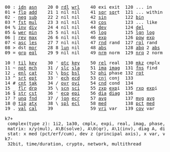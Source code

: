 <pre>
00 : <a href="../../blob/master/k.go#L699">idn</a> <a href="../../blob/master/k.go#L3788">asn</a>    20 0 <a href="../../blob/master/k.go#L3475">rdl</a> <a href="../../blob/master/k.go#L3479">wrl</a>    40 exi exit  120 ... in       60 <a href="../../blob/master/k.go#L4070">prm</a>  140
01 + <a href="../../blob/master/k.go#L700">flp</a> <a href="../../blob/master/k.go#L1881">add</a>    21 1 nil nil    41 <a href="../../blob/master/k.go#L1687">sqr</a> <a href="../../blob/master/k.go#L1687">sqr</a>t  121 ... within   61      141
02 - <a href="../../blob/master/k.go#L739">neg</a> <a href="../../blob/master/k.go#L1882">sub</a>    22 2 nil nil    42 <a href="../../blob/master/k.go#L1690">sin</a>       122 <a href="../../blob/master/k.go#L3697">bin</a>          62      142
03 * <a href="../../blob/master/k.go#L742">fst</a> <a href="../../blob/master/k.go#L1883">mul</a>    23 3 nil nil    43 <a href="../../blob/master/k.go#L1693">cos</a>       123 ... like     63      143
04 % <a href="../../blob/master/k.go#L783">inv</a> <a href="../../blob/master/k.go#L1884">div</a>    24 4 nil nil    44 <a href="../../blob/master/k.go#L4667">dev</a>       124 <a href="../../blob/master/k.go#L4037">del</a>          64      144
05 & <a href="../../blob/master/k.go#L786">wer</a> <a href="../../blob/master/k.go#L1885">min</a>    25 5 nil nil    45 <a href="../../blob/master/k.go#L1711">log</a>       125 <a href="../../blob/master/k.go#L1890">lgn</a> <a href="../../blob/master/k.go#L1711">log</a>      65      145
06 | <a href="../../blob/master/k.go#L810">rev</a> <a href="../../blob/master/k.go#L1886">max</a>    26 6 nil nil    46 <a href="../../blob/master/k.go#L1714">exp</a>       126 <a href="../../blob/master/k.go#L1893">pow</a> <a href="../../blob/master/k.go#L1714">exp</a>      66      146
07 < <a href="../../blob/master/k.go#L841">asc</a> <a href="../../blob/master/k.go#L1887">les</a>    27 7 nil nil    47 <a href="../../blob/master/k.go#L4156">rnd</a> rand  127 <a href="../../blob/master/k.go#L4107">rol</a> rand     67      147
08 > dst <a href="../../blob/master/k.go#L1888">mor</a>    28 8 <a href="../../blob/master/k.go#L3485">lun</a> nil    48 <a href="../../blob/master/k.go#L1696">abs</a>       128 <a href="../../blob/master/k.go#L1704">abq</a> 2 <a href="../../blob/master/k.go#L1696">abs</a>    68      148
09 = <a href="../../blob/master/k.go#L857">grp</a> <a href="../../blob/master/k.go#L1889">eql</a>    29 9 nil nil    49 <a href="../../blob/master/k.go#L4244">nrm</a> norm  129 <a href="../../blob/master/k.go#L4245">nrq</a> 2 norm   69      149
                                                                          
10 ! <a href="../../blob/master/k.go#L890">til</a> <a href="../../blob/master/k.go#L1934">key</a>    30 ' <a href="../../blob/master/k.go#L3052">qtc</a> <a href="../../blob/master/k.go#L1934">key</a>    50 <a href="../../blob/master/k.go#L1717">rel</a> real  130 <a href="../../blob/master/k.go#L4590">mkz</a> cmplx    70      150
11 ~ <a href="../../blob/master/k.go#L951">not</a> <a href="../../blob/master/k.go#L1968">mch</a>    31 / <a href="../../blob/master/k.go#L3053">slc</a> <a href="../../blob/master/k.go#L3050">sla</a>    51 <a href="../../blob/master/k.go#L1718">ima</a> <a href="../../blob/master/k.go#L1718">ima</a>g  131 <a href="../../blob/master/k.go#L2444">fns</a> find     71      151
12 , <a href="../../blob/master/k.go#L970">enl</a> <a href="../../blob/master/k.go#L2013">cat</a>    32 \ <a href="../../blob/master/k.go#L3054">bsc</a> <a href="../../blob/master/k.go#L3051">bsl</a>    52 <a href="../../blob/master/k.go#L1719">phi</a> phase 132 <a href="../../blob/master/k.go#L2214">rot</a>          72      152
13 ^ <a href="../../blob/master/k.go#L988">srt</a> <a href="../../blob/master/k.go#L2121">ept</a>    33 ' <a href="../../blob/master/k.go#L3061">ech</a> <a href="../../blob/master/k.go#L3087">ecd</a>    53 <a href="../../blob/master/k.go#L1747">cnj</a> conj  133              73      153
14 # <a href="../../blob/master/k.go#L989">cnt</a> <a href="../../blob/master/k.go#L2147">tak</a>    34 / <a href="../../blob/master/k.go#L3184">ovr</a> <a href="../../blob/master/k.go#L3325">ovi</a>    54 <a href="../../blob/master/k.go#L4424">cnd</a> cond  134              74      154
15 _ <a href="../../blob/master/k.go#L997">flr</a> <a href="../../blob/master/k.go#L2215">drp</a>    35 \ <a href="../../blob/master/k.go#L3246">scn</a> <a href="../../blob/master/k.go#L3358">sci</a>    55 <a href="../../blob/master/k.go#L1805">zxp</a> <a href="../../blob/master/k.go#L1714">exp</a>i  135 <a href="../../blob/master/k.go#L1768">rxp</a> <a href="../../blob/master/k.go#L1714">exp</a>i     75      155
16 $ <a href="../../blob/master/k.go#L1006">str</a> <a href="../../blob/master/k.go#L2319">cst</a>    36 ' <a href="../../blob/master/k.go#L3107">ecp</a> <a href="../../blob/master/k.go#L3136">epi</a>    56 <a href="../../blob/master/k.go#L926">dia</a> <a href="../../blob/master/k.go#L926">dia</a>g  136              76      156
17 ? <a href="../../blob/master/k.go#L1072">unq</a> <a href="../../blob/master/k.go#L2411">fnd</a>    37 / <a href="../../blob/master/k.go#L3606">jon</a> <a href="../../blob/master/k.go#L3156">ecr</a>    57 <a href="../../blob/master/k.go#L4762">avg</a>       137 <a href="../../blob/master/k.go#L4793">mvg</a> <a href="../../blob/master/k.go#L4762">avg</a>      77      157
18 @ <a href="../../blob/master/k.go#L1104">tip</a> <a href="../../blob/master/k.go#L2476">atx</a>    38 \ <a href="../../blob/master/k.go#L3573">spl</a> <a href="../../blob/master/k.go#L3170">ecl</a>    58 <a href="../../blob/master/k.go#L4898">med</a>       138 <a href="../../blob/master/k.go#L4910">pct</a> <a href="../../blob/master/k.go#L4898">med</a>      78      158
19 . <a href="../../blob/master/k.go#L1114">val</a> <a href="../../blob/master/k.go#L2904">cal</a>    39              59 <a href="../../blob/master/k.go#L4693">vri</a> var   139 <a href="../../blob/master/k.go#L4714">cov</a> var      79      15

k7+
 complex(type z): 1i2, 1a30, cmplx, expi, real, imag, phase, conj, rand 3i(binormal)
 matrix: x/y(mul), A\B(solve), A\0(qr), A\1(inv), diag A, diag v, norm, cond
 stat: x med (pct/erf/cum), dev z (principal axis), x var, var z (cov), x avg (cum/win/exp)
k7-
 32bit, time/duration, crypto, network, multithread

</pre>